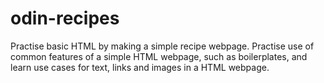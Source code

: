 # odin-recipes
Practise basic HTML by making a simple recipe webpage.
Practise use of common features of a simple HTML webpage, such as boilerplates, and learn use cases for text, links and images in a HTML webpage.
